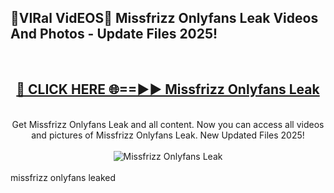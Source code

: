 <h2>🔴VIRal VidEOS🔴 Missfrizz Onlyfans Leak Videos And Photos - Update Files 2025!</h2>
<br>
<div align="center">
<h2><a href="https://virallinks.top/odZfE0" rel="nofollow">🔴 CLICK HERE 🌐==►► Missfrizz Onlyfans Leak</a></h2>
<br>
Get Missfrizz Onlyfans Leak and all content. Now you can access all videos and pictures of Missfrizz Onlyfans Leak. New Updated Files 2025!
<br>
<br>
<a href="https://virallinks.top/odZfE0" rel="nofollow" data-target="animated-image.originalLink"><img src="https://i.imgur.com/dJHk4Zq.gif)" alt="Missfrizz Onlyfans Leak" style="max-width: 100%; display: inline-block;" data-target="animated-image.originalImage"></a>
</div>
<br>
missfrizz onlyfans leaked